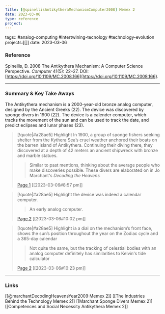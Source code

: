 ```yaml
---
Title: [@spinellisAntikytheraMechanismComputer2008] Memex 2
date: 2023-03-06
type: reference
project:
---
```


tags:: #analog-computing #intertwining-tecnology #technology-evolution 
projects:[[]]
date: 2023-03-06

### Reference 

Spinellis, D. 2008 The Antikythera Mechanism: A Computer Science Perspective. _Computer_ 41(5): 22–27. DOI: [https://doi.org/10.1109/MC.2008.166](https://doi.org/10.1109/MC.2008.166).

---

### Summary & Key Take Aways

The Antikythera mechanism is a 2000-year-old bronze analog computer, designed by the Ancient Greeks (22). The device was discovered by sponge divers in 1900 (22). The device is a calender computer, which tracks the movement of the sun and can be used to track the date, and predict eclipses and lunar phases (23).

> [!quote|#a28ae5] Highlight
> In 1900, a group of sponge fishers seeking shelter from the Kythera Sea’s cruel weather anchored their boats on the barren island of Antikythera. Continuing their diving there, they discovered at a depth of 42 meters an ancient shipwreck with bronze and marble statues.
>
>> Similar to past mentions, thinking about the average people who make discoveries possible. These divers are elaborated on in Jo Marchant's <i>Decoding the Heavens</i>
>
> [Page 1](zotero://open-pdf/library/items/J39GRH9J?page=1) [[2023-03-06#8:57 pm]]

> [!quote|#a28ae5] Highlight
> the device was indeed a calendar computer.
>
>> An early analog computer.
>
> [Page 2](zotero://open-pdf/library/items/J39GRH9J?page=2) [[2023-03-06#10:02 pm]]

> [!quote|#a28ae5] Highlight
> ia a dial on the mechanism’s front face, shows the sun’s position throughout the year on the Zodiac cycle and a 365-day calendar
>
>> Not quite the same, but the tracking of celestial bodies with an analog computer definitely has similarities to Kelvin's tide calculator
>
> [Page 2](zotero://open-pdf/library/items/J39GRH9J?page=2) [[2023-03-06#10:23 pm]]


--- 

### Links
[[@marchantDecodingHeavensYear2009 Memex 2]]
[[The Industries Behind the Technology Memex 2]]
[[Marchant Sponge Divers Memex 2]]
[[Competences and Social Necessity Antikythera Memex 2]]
